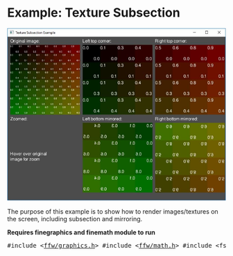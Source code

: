 Example: Texture Subsection
=================

![example-texture-subsection.jpg](example-texture-subsection.jpg)


The purpose of this example is to show how to render images/textures on the screen, including subsection and mirroring.

**Requires finegraphics and finemath module to run**


<pre><div class="lang-cpp" style="white-space: nowrap;"><span class="hljs-meta-keyword">#include &lt;<a href="">ffw/graphics.h</a>&gt;</span><span class="hljs-normal"></span>
<span class="hljs-normal"></span><span class="hljs-meta-keyword">#include &lt;<a href="">ffw/math.h</a>&gt;</span><span class="hljs-normal"></span>
<span class="hljs-normal"></span><span class="hljs-meta-keyword">#include &lt;fstream&gt;</span><span class="hljs-normal"></span>
<span class="hljs-normal"></span>
<span class="hljs-normal"></span><span class="hljs-meta-keyword">#define TEXTURE_SIZE (512*512*3)</span><span class="hljs-normal"></span>
<span class="hljs-normal"></span><span class="hljs-keyword">static</span><span class="hljs-normal"> </span><span class="hljs-title">unsigned</span><span class="hljs-normal"> </span><span class="hljs-title">char</span><span class="hljs-normal"> pixels[TEXTURE_SIZE];</span>
<span class="hljs-normal"></span>
<span class="hljs-keyword">class </span><span class="hljs-normal">App: </span><span class="hljs-keyword">public</span><span class="hljs-normal"> <a href="ffw_GLFWRenderWindow.html">ffw::GLFWRenderWindow</a> &#123;</span>
<span class="hljs-normal"></span><span class="hljs-keyword">public</span><span class="hljs-normal">:</span>
<span class="hljs-normal">    App()&#123;</span>
<span class="hljs-normal">    &#125;</span>
<span class="hljs-normal"></span>
<span class="hljs-normal">    ~App()&#123;</span>
<span class="hljs-normal">    &#125;</span>
<span class="hljs-normal"></span>
<span class="hljs-normal">    </span><span class="hljs-title">bool</span><span class="hljs-normal"> <a href="ffw_GLFWRenderWindow.html#68554ce1">setup</a>()</span><span class="hljs-keyword"> override </span><span class="hljs-normal">&#123;</span>
<span class="hljs-normal">        std::cout &lt;&lt; </span><span class="hljs-string">"Window setup!"</span><span class="hljs-normal"> &lt;&lt; std::endl;</span>
<span class="hljs-normal"></span>
<span class="hljs-normal">        </span><span class="hljs-keyword">if</span><span class="hljs-normal"> (!font.createFromFile(</span><span class="hljs-keyword">this</span><span class="hljs-normal">, </span><span class="hljs-string">"FreeSans.ttf"</span><span class="hljs-normal">, 16, 72)) &#123;</span>
<span class="hljs-normal">            std::cerr &lt;&lt; </span><span class="hljs-string">"Failed to create font from: \'FreeSans.ttf\' File is missing?"</span><span class="hljs-normal"> &lt;&lt; std::endl;</span>
<span class="hljs-normal">            </span><span class="hljs-keyword">return</span><span class="hljs-normal"> </span><span class="hljs-keyword">false</span><span class="hljs-normal">;</span>
<span class="hljs-normal">        &#125;</span>
<span class="hljs-normal"></span>
<span class="hljs-normal">        std::ifstream input(</span><span class="hljs-string">"grid-rgb8.raw"</span><span class="hljs-normal">, std::ios::in | std::ios::binary);</span>
<span class="hljs-normal">        </span><span class="hljs-keyword">if</span><span class="hljs-normal"> (!input) &#123;</span>
<span class="hljs-normal">            std::cerr &lt;&lt; </span><span class="hljs-string">"Failed to open 'grid-rgb8.raw' File is missing?"</span><span class="hljs-normal"> &lt;&lt; std::endl;</span>
<span class="hljs-normal">            </span><span class="hljs-keyword">return</span><span class="hljs-normal"> </span><span class="hljs-keyword">false</span><span class="hljs-normal">;</span>
<span class="hljs-normal">        &#125;</span>
<span class="hljs-normal"></span>
<span class="hljs-normal">        </span><span class="hljs-keyword">if</span><span class="hljs-normal">(!texture.create(</span><span class="hljs-keyword">this</span><span class="hljs-normal">, 512, 512, GL_RGB8, GL_RGB, GL_UNSIGNED_BYTE)) &#123;</span>
<span class="hljs-normal">            std::cerr &lt;&lt; </span><span class="hljs-string">"Failed to create texture!"</span><span class="hljs-normal"> &lt;&lt; std::endl;</span>
<span class="hljs-normal">            </span><span class="hljs-keyword">return</span><span class="hljs-normal"> </span><span class="hljs-keyword">false</span><span class="hljs-normal">;</span>
<span class="hljs-normal">        &#125;</span>
<span class="hljs-normal"></span>
<span class="hljs-normal">        </span><span class="hljs-comment">// We expect 512 * 512 * 3 bytes, we should check for the file size first.</span><span class="hljs-normal"></span>
<span class="hljs-normal">        </span><span class="hljs-comment">// For the purpose of the example we are not going to do checks.</span><span class="hljs-normal"></span>
<span class="hljs-normal">        input.read((</span><span class="hljs-title">char</span><span class="hljs-normal">*)pixels, TEXTURE_SIZE);</span>
<span class="hljs-normal">        input.close();</span>
<span class="hljs-normal"></span>
<span class="hljs-normal">        texture.setPixels(0, 0, 0, 512, 512, pixels);</span>
<span class="hljs-normal"></span>
<span class="hljs-normal">        </span><span class="hljs-comment">// Required for font blending</span><span class="hljs-normal"></span>
<span class="hljs-normal">        glEnable(GL_BLEND);</span>
<span class="hljs-normal">        glBlendFunc(GL_SRC_ALPHA, GL_ONE_MINUS_SRC_ALPHA);</span>
<span class="hljs-normal"></span>
<span class="hljs-normal">        </span><span class="hljs-comment">// Background color</span><span class="hljs-normal"></span>
<span class="hljs-normal">        glClearColor(0.3f, 0.3f, 0.3f, 1.0f);</span>
<span class="hljs-normal"></span>
<span class="hljs-normal">        </span><span class="hljs-keyword">return</span><span class="hljs-normal"> </span><span class="hljs-keyword">true</span><span class="hljs-normal">;</span>
<span class="hljs-normal">    &#125;</span>
<span class="hljs-normal"></span>
<span class="hljs-normal">    </span><span class="hljs-title">void</span><span class="hljs-normal"> <a href="ffw_GLFWRenderWindow.html#93db1d16">render</a>()</span><span class="hljs-keyword"> override </span><span class="hljs-normal">&#123;</span>
<span class="hljs-normal">        glClear(GL_COLOR_BUFFER_BIT | GL_DEPTH_BUFFER_BIT);</span>
<span class="hljs-normal"></span>
<span class="hljs-normal">        this-&gt;<a href="ffw_RenderContext.html#6b8df6af">setDrawColor</a>(<a href="ffw.html#e71e7885">ffw::rgb</a>(0xFFFFFF)); </span><span class="hljs-comment">// White color</span><span class="hljs-normal"></span>
<span class="hljs-normal"></span>
<span class="hljs-normal">        </span><span class="hljs-comment">// In OpenGL, textures are mirrored vertically</span><span class="hljs-normal"></span>
<span class="hljs-normal">        this-&gt;<a href="ffw_RenderContext.html#a583cfdb">drawString</a>(10, 5, &amp;font, </span><span class="hljs-string">"Original image:"</span><span class="hljs-normal">);</span>
<span class="hljs-normal">        this-&gt;<a href="ffw_RenderContext.html#cc8d1ac9">drawTexture2D</a>(10, 30, 256, 256, &amp;texture);</span>
<span class="hljs-normal"></span>
<span class="hljs-normal">        </span><span class="hljs-comment">// Zoomed image</span><span class="hljs-normal"></span>
<span class="hljs-normal">        this-&gt;<a href="ffw_RenderContext.html#a583cfdb">drawString</a>(10, 291, &amp;font, </span><span class="hljs-string">"Zoomed:"</span><span class="hljs-normal">);</span>
<span class="hljs-normal">        </span><span class="hljs-keyword">if</span><span class="hljs-normal">(mousePos.x &gt;= 10 &amp;&amp; mousePos.x &lt;= 266 &amp;&amp; mousePos.y &gt;= 30 &amp;&amp; mousePos.y &lt;= 286) &#123;</span>
<span class="hljs-normal">            <a href="ffw_Vec2.html">ffw::Vec2i</a> offset;</span>
<span class="hljs-normal">            offset.<a href="ffw_Vec2.html#b2ccd122">x</a> = <a href="ffw.html#e670592a">ffw::remap</a>(mousePos.x, 10, 266, 0, 512);</span>
<span class="hljs-normal">            offset.<a href="ffw_Vec2.html#370d6d90">y</a> = <a href="ffw.html#e670592a">ffw::remap</a>(mousePos.y, 30, 286, 0, 512);</span>
<span class="hljs-normal">            this-&gt;<a href="ffw_RenderContext.html#e7341ced">drawTexture2DSub</a>(10, 316, 256, 256, &amp;texture, offset.<a href="ffw_Vec2.html#b2ccd122">x</a> - 16, offset.<a href="ffw_Vec2.html#370d6d90">y</a> - 16, 32, 32);</span>
<span class="hljs-normal">        &#125; </span>
<span class="hljs-normal">        </span><span class="hljs-keyword">else</span><span class="hljs-normal"> &#123;</span>
<span class="hljs-normal">            this-&gt;<a href="ffw_RenderContext.html#a583cfdb">drawString</a>(10, 291 + 128, &amp;font, </span><span class="hljs-string">"Hover over original\nimage for zoom"</span><span class="hljs-normal">);</span>
<span class="hljs-normal">        &#125;</span>
<span class="hljs-normal"></span>
<span class="hljs-normal">        </span><span class="hljs-comment">// [256, 256] subsection at pos [0, 0]</span><span class="hljs-normal"></span>
<span class="hljs-normal">        this-&gt;<a href="ffw_RenderContext.html#a583cfdb">drawString</a>(276, 5, &amp;font, </span><span class="hljs-string">"Left top corner:"</span><span class="hljs-normal">);</span>
<span class="hljs-normal">        this-&gt;<a href="ffw_RenderContext.html#d35d4e67">drawTexture2DSubMirror</a>(276, 30, 256, 256, &amp;texture, 0, 0, 256, 256, </span><span class="hljs-keyword">false</span><span class="hljs-normal">, </span><span class="hljs-keyword">false</span><span class="hljs-normal">);</span>
<span class="hljs-normal"></span>
<span class="hljs-normal">        </span><span class="hljs-comment">// [256, 256] subsection at pos [256, 0]</span><span class="hljs-normal"></span>
<span class="hljs-normal">        this-&gt;<a href="ffw_RenderContext.html#a583cfdb">drawString</a>(542, 5, &amp;font, </span><span class="hljs-string">"Right top corner:"</span><span class="hljs-normal">);</span>
<span class="hljs-normal">        this-&gt;<a href="ffw_RenderContext.html#d35d4e67">drawTexture2DSubMirror</a>(542, 30, 256, 256, &amp;texture, 256, 0, 256, 256, </span><span class="hljs-keyword">false</span><span class="hljs-normal">, </span><span class="hljs-keyword">false</span><span class="hljs-normal">);</span>
<span class="hljs-normal"></span>
<span class="hljs-normal">        </span><span class="hljs-comment">// [256, 256] subsection at pos [0, 256] mirrored horizontally</span><span class="hljs-normal"></span>
<span class="hljs-normal">        this-&gt;<a href="ffw_RenderContext.html#a583cfdb">drawString</a>(276, 291, &amp;font, </span><span class="hljs-string">"Left bottom mirrored:"</span><span class="hljs-normal">);</span>
<span class="hljs-normal">        this-&gt;<a href="ffw_RenderContext.html#d35d4e67">drawTexture2DSubMirror</a>(276, 316, 256, 256, &amp;texture, 0, 256, 256, 256, </span><span class="hljs-keyword">true</span><span class="hljs-normal">, </span><span class="hljs-keyword">false</span><span class="hljs-normal">);</span>
<span class="hljs-normal"></span>
<span class="hljs-normal">        </span><span class="hljs-comment">// [256, 256] subsection at pos [256, 256] mirrored vertically</span><span class="hljs-normal"></span>
<span class="hljs-normal">        this-&gt;<a href="ffw_RenderContext.html#a583cfdb">drawString</a>(542, 291, &amp;font, </span><span class="hljs-string">"Right bottom mirrored:"</span><span class="hljs-normal">);</span>
<span class="hljs-normal">        this-&gt;<a href="ffw_RenderContext.html#d35d4e67">drawTexture2DSubMirror</a>(542, 316, 256, 256, &amp;texture, 256, 256, 256, 256, </span><span class="hljs-keyword">false</span><span class="hljs-normal">, </span><span class="hljs-keyword">true</span><span class="hljs-normal">);</span>
<span class="hljs-normal">    &#125;</span>
<span class="hljs-normal"></span>
<span class="hljs-normal">    </span><span class="hljs-title">void</span><span class="hljs-normal"> <a href="ffw_GLFWRenderWindow.html#eb5dbf50">close</a>()</span><span class="hljs-keyword"> override </span><span class="hljs-normal">&#123;</span>
<span class="hljs-normal">        texture.destroy();</span>
<span class="hljs-normal">    &#125;</span>
<span class="hljs-normal"></span>
<span class="hljs-normal">    </span><span class="hljs-title">void</span><span class="hljs-normal"> <a href="ffw_GLFWRenderWindow.html#707e5f61">textInputEvent</a>(</span><span class="hljs-title">unsigned</span><span class="hljs-normal"> </span><span class="hljs-title">int</span><span class="hljs-normal"> C)</span><span class="hljs-keyword"> override </span><span class="hljs-normal">&#123;</span>
<span class="hljs-normal">    &#125;</span>
<span class="hljs-normal"></span>
<span class="hljs-normal">    </span><span class="hljs-title">void</span><span class="hljs-normal"> <a href="ffw_GLFWRenderWindow.html#ce25f297">keyPressedEvent</a>(<a href="ffw.html#23661d50">ffw::Key</a> key, <a href="ffw.html#e03b52d5">ffw::Mode</a> mode)</span><span class="hljs-keyword"> override </span><span class="hljs-normal">&#123;</span>
<span class="hljs-normal">    &#125;</span>
<span class="hljs-normal"></span>
<span class="hljs-normal">    </span><span class="hljs-title">void</span><span class="hljs-normal"> <a href="ffw_GLFWRenderWindow.html#eaa1a6c6">mouseMovedEvent</a>(</span><span class="hljs-title">int</span><span class="hljs-normal"> mousex, </span><span class="hljs-title">int</span><span class="hljs-normal"> mousey)</span><span class="hljs-keyword"> override </span><span class="hljs-normal">&#123;</span>
<span class="hljs-normal">        mousePos.set(mousex, mousey);</span>
<span class="hljs-normal">    &#125;</span>
<span class="hljs-normal"></span>
<span class="hljs-normal">    </span><span class="hljs-title">void</span><span class="hljs-normal"> <a href="ffw_GLFWRenderWindow.html#fbe7329a">mouseScrollEvent</a>(</span><span class="hljs-title">int</span><span class="hljs-normal"> scroll)</span><span class="hljs-keyword"> override </span><span class="hljs-normal">&#123;</span>
<span class="hljs-normal">    &#125;</span>
<span class="hljs-normal"></span>
<span class="hljs-normal">    </span><span class="hljs-title">void</span><span class="hljs-normal"> <a href="ffw_GLFWRenderWindow.html#1e8d2373">mouseButtonEvent</a>(<a href="ffw.html#f80e46cc">ffw::MouseButton</a> button, <a href="ffw.html#e03b52d5">ffw::Mode</a> mode)</span><span class="hljs-keyword"> override </span><span class="hljs-normal">&#123;</span>
<span class="hljs-normal">    &#125;</span>
<span class="hljs-normal"></span>
<span class="hljs-normal">    </span><span class="hljs-title">void</span><span class="hljs-normal"> <a href="ffw_GLFWRenderWindow.html#e4b39662">windowResizedEvent</a>(</span><span class="hljs-title">int</span><span class="hljs-normal"> width, </span><span class="hljs-title">int</span><span class="hljs-normal"> height)</span><span class="hljs-keyword"> override </span><span class="hljs-normal">&#123;</span>
<span class="hljs-normal">    &#125;</span>
<span class="hljs-normal"></span>
<span class="hljs-normal">    </span><span class="hljs-title">void</span><span class="hljs-normal"> <a href="ffw_GLFWRenderWindow.html#e57c71a5">windowMovedEvent</a>(</span><span class="hljs-title">int</span><span class="hljs-normal"> windowx, </span><span class="hljs-title">int</span><span class="hljs-normal"> windowy)</span><span class="hljs-keyword"> override </span><span class="hljs-normal">&#123;</span>
<span class="hljs-normal">    &#125;</span>
<span class="hljs-normal"></span>
<span class="hljs-normal">    </span><span class="hljs-title">void</span><span class="hljs-normal"> <a href="ffw_GLFWRenderWindow.html#727ce05e">windowFocusEvent</a>(</span><span class="hljs-title">bool</span><span class="hljs-normal"> focus)</span><span class="hljs-keyword"> override </span><span class="hljs-normal">&#123;</span>
<span class="hljs-normal">    &#125;</span>
<span class="hljs-normal"></span>
<span class="hljs-normal">    </span><span class="hljs-title">void</span><span class="hljs-normal"> <a href="ffw_GLFWRenderWindow.html#d1e6b4ff">windowCloseEvent</a>()</span><span class="hljs-keyword"> override </span><span class="hljs-normal">&#123;</span>
<span class="hljs-normal">        this-&gt;<a href="ffw_GLFWRenderWindow.html#f26e03bc">shouldClose</a>(</span><span class="hljs-keyword">true</span><span class="hljs-normal">);</span>
<span class="hljs-normal">    &#125;</span>
<span class="hljs-normal"></span>
<span class="hljs-normal">    </span><span class="hljs-title">void</span><span class="hljs-normal"> <a href="ffw_GLFWRenderWindow.html#c02a201a">filesDroppedEvent</a>(std::vector&lt;std::string&gt; filelist)</span><span class="hljs-keyword"> override </span><span class="hljs-normal">&#123;</span>
<span class="hljs-normal">    &#125;</span>
<span class="hljs-normal"></span><span class="hljs-keyword">private</span><span class="hljs-normal">:</span>
<span class="hljs-normal">    <a href="ffw_TrueTypeFont.html">ffw::TrueTypeFont</a> font;</span>
<span class="hljs-normal">    <a href="ffw_Texture2D.html">ffw::Texture2D</a> texture;</span>
<span class="hljs-normal">    <a href="ffw_Vec2.html">ffw::Vec2i</a> mousePos;</span>
<span class="hljs-normal">&#125;;</span>
<span class="hljs-normal"></span>
<span class="hljs-title">int</span><span class="hljs-normal"> main(</span><span class="hljs-title">int</span><span class="hljs-normal"> argc, </span><span class="hljs-title">char</span><span class="hljs-normal"> *argv[])&#123;</span>
<span class="hljs-normal">    </span><span class="hljs-comment">// Instance to our app class</span><span class="hljs-normal"></span>
<span class="hljs-normal">    App app;</span>
<span class="hljs-normal"></span>
<span class="hljs-normal">    </span><span class="hljs-comment">// set arguments</span><span class="hljs-normal"></span>
<span class="hljs-normal">    <a href="ffw_GLFWRenderWindowArgs.html">ffw::GLFWRenderWindowArgs</a> args;</span>
<span class="hljs-normal">    args.<a href="ffw_GLFWRenderWindowArgs.html#427706b8">size</a>.<a href="ffw_Vec2.html#e49a9b9e">set</a>(800, 600);</span>
<span class="hljs-normal">    args.<a href="ffw_GLFWRenderWindowArgs.html#b1b7d616">title</a> = </span><span class="hljs-string">"Texture Subsection Example"</span><span class="hljs-normal">;</span>
<span class="hljs-normal"></span>
<span class="hljs-normal">    </span><span class="hljs-comment">// create window</span><span class="hljs-normal"></span>
<span class="hljs-normal">    </span><span class="hljs-keyword">if</span><span class="hljs-normal">(!app.create(args, NULL))&#123;</span>
<span class="hljs-normal">        std::cerr &lt;&lt; </span><span class="hljs-string">"Failed to create window!"</span><span class="hljs-normal"> &lt;&lt; std::endl;</span>
<span class="hljs-normal">        </span><span class="hljs-keyword">return</span><span class="hljs-normal"> 1;</span>
<span class="hljs-normal">    &#125;</span>
<span class="hljs-normal"></span>
<span class="hljs-normal">    </span><span class="hljs-comment">// Run setup</span><span class="hljs-normal"></span>
<span class="hljs-normal">    </span><span class="hljs-keyword">if</span><span class="hljs-normal">(!app.setup())&#123;</span>
<span class="hljs-normal">        std::cerr &lt;&lt; </span><span class="hljs-string">"Failed to setup window!"</span><span class="hljs-normal"> &lt;&lt; std::endl;</span>
<span class="hljs-normal">        </span><span class="hljs-keyword">return</span><span class="hljs-normal"> 1;</span>
<span class="hljs-normal">    &#125;</span>
<span class="hljs-normal"></span>
<span class="hljs-normal">    </span><span class="hljs-comment">// The main window loop</span><span class="hljs-normal"></span>
<span class="hljs-normal">    </span><span class="hljs-keyword">while</span><span class="hljs-normal">(app.shouldRender())&#123;</span>
<span class="hljs-normal">        app.renderFrame();</span>
<span class="hljs-normal">        app.poolEvents();</span>
<span class="hljs-normal">    &#125;</span>
<span class="hljs-normal"></span>
<span class="hljs-normal">    </span><span class="hljs-comment">// destroy window, this will delete all graphics data used by the window.</span><span class="hljs-normal"></span>
<span class="hljs-normal">    </span><span class="hljs-comment">// Must be called after the setup and before the graphics</span><span class="hljs-normal"></span>
<span class="hljs-normal">    </span><span class="hljs-comment">// is terminated</span><span class="hljs-normal"></span>
<span class="hljs-normal">    app.destroy();</span>
<span class="hljs-normal">    </span><span class="hljs-keyword">return</span><span class="hljs-normal"> 0;</span>
<span class="hljs-normal">&#125;</span>
</div></pre>

 

